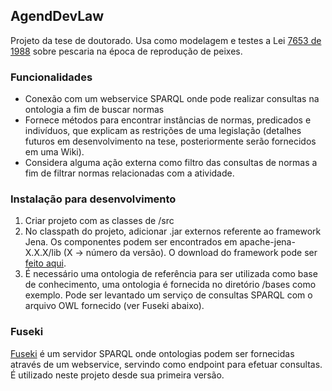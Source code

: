 ## AgendDevLaw

Projeto da tese de doutorado. Usa como modelagem e testes a Lei [7653 de 1988](http://www.planalto.gov.br/Ccivil_03/leis/L7653.htm) sobre pescaria na época de reprodução de peixes.

### Funcionalidades

- Conexão com um webservice SPARQL onde pode realizar consultas na ontologia a fim de buscar normas
- Fornece métodos para encontrar instâncias de normas, predicados e indivíduos, que explicam as restrições de uma legislação (detalhes futuros em desenvolvimento na tese, posteriormente serão fornecidos em uma Wiki).
- Considera alguma ação externa como filtro das consultas de normas a fim de filtrar normas relacionadas com a atividade.

### Instalação para desenvolvimento

1. Criar projeto com as classes de /src
2. No classpath do projeto, adicionar .jar externos referente ao framework Jena. Os componentes podem ser encontrados em apache-jena-X.X.X/lib (X -> número da versão). O download do framework pode ser [feito aqui](https://jena.apache.org/download/index.cgi).
3. É necessário uma ontologia de referência para ser utilizada como base de conhecimento, uma ontologia é fornecida no diretório /bases como exemplo. Pode ser levantado um serviço de consultas SPARQL com o arquivo OWL fornecido (ver Fuseki abaixo).

### Fuseki

[Fuseki](https://jena.apache.org/documentation/fuseki2/) é um servidor SPARQL onde ontologias podem ser fornecidas através de um webservice, servindo como endpoint para efetuar consultas. É utilizado neste projeto desde sua primeira versão.